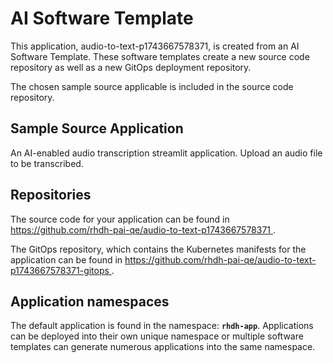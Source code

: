# AI Software Template

This application, audio-to-text-p1743667578371, is created from an AI Software Template. These software templates create a new source code repository as well as a new GitOps deployment repository.

The chosen sample source applicable is included in the source code repository.

## Sample Source Application

An AI-enabled audio transcription streamlit application. Upload an audio file to be transcribed.

## Repositories

The source code for your application can be found in [https://github.com/rhdh-pai-qe/audio-to-text-p1743667578371 ](https://github.com/rhdh-pai-qe/audio-to-text-p1743667578371 ).
 
The GitOps repository, which contains the Kubernetes manifests for the application can be found in 
[https://github.com/rhdh-pai-qe/audio-to-text-p1743667578371-gitops ](https://github.com/rhdh-pai-qe/audio-to-text-p1743667578371-gitops ). 

## Application namespaces 

The default application is found in the namespace: **`rhdh-app`**. Applications can be deployed into their own unique namespace or multiple software templates can generate numerous applications into the same namespace.